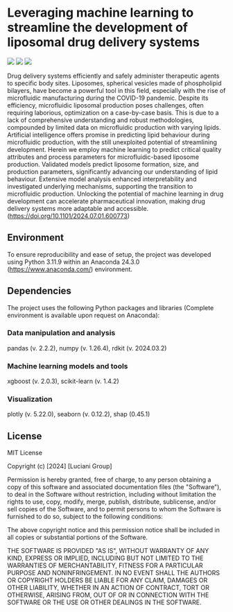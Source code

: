 # Leveraging machine learning to streamline the development of liposomal drug delivery systems

<img src="https://img.shields.io/pypi/v/mapchiral?color=success&label=Version&style=flat-square"/> <img src="https://img.shields.io/badge/Python-3.10-blue?style=flat-square"/> <img src="https://img.shields.io/badge/License-MIT-yellow?style=flat-square"/>

Drug delivery systems efficiently and safely administer therapeutic agents to specific body sites. Liposomes, spherical vesicles made of phospholipid bilayers, have become a powerful tool in this field, especially with the rise of microfluidic manufacturing during the COVID-19 pandemic. Despite its efficiency, microfluidic liposomal production poses challenges, often requiring laborious, optimization on a case-by-case basis. This is due to a lack of comprehensive understanding and robust methodologies, compounded by limited data on microfluidic production with varying lipids. Artificial intelligence offers promise in predicting lipid behaviour during microfluidic production, with the still unexploited potential of streamlining development. Herein we employ machine learning to predict critical quality attributes and process parameters for microfluidic-based liposome production. Validated models predict liposome formation, size, and production parameters, significantly advancing our understanding of lipid behaviour. Extensive model analysis enhanced interpretability and investigated underlying mechanisms, supporting the transition to microfluidic production. Unlocking the potential of machine learning in drug development can accelerate pharmaceutical innovation, making drug delivery systems more adaptable and accessible. (https://doi.org/10.1101/2024.07.01.600773)

## Environment

To ensure reproducibility and ease of setup, the project was developed using Python 3.11.9 within an Anaconda 24.3.0 (https://www.anaconda.com/) environment.

## Dependencies

The project uses the following Python packages and libraries (Complete environment is available upon request on Anaconda):

### Data manipulation and analysis
pandas (v. 2.2.2),
numpy (v. 1.26.4),
rdkit (v. 2024.03.2)

### Machine learning models and tools
xgboost (v. 2.0.3),
scikit-learn (v. 1.4.2)

### Visualization
plotly (v. 5.22.0),
seaborn (v. 0.12.2),
shap (0.45.1)

## License

MIT License

Copyright (c) [2024] [Luciani Group]

Permission is hereby granted, free of charge, to any person obtaining a copy
of this software and associated documentation files (the "Software"), to deal
in the Software without restriction, including without limitation the rights
to use, copy, modify, merge, publish, distribute, sublicense, and/or sell
copies of the Software, and to permit persons to whom the Software is
furnished to do so, subject to the following conditions:

The above copyright notice and this permission notice shall be included in all
copies or substantial portions of the Software.

THE SOFTWARE IS PROVIDED "AS IS", WITHOUT WARRANTY OF ANY KIND, EXPRESS OR
IMPLIED, INCLUDING BUT NOT LIMITED TO THE WARRANTIES OF MERCHANTABILITY,
FITNESS FOR A PARTICULAR PURPOSE AND NONINFRINGEMENT. IN NO EVENT SHALL THE
AUTHORS OR COPYRIGHT HOLDERS BE LIABLE FOR ANY CLAIM, DAMAGES OR OTHER
LIABILITY, WHETHER IN AN ACTION OF CONTRACT, TORT OR OTHERWISE, ARISING FROM,
OUT OF OR IN CONNECTION WITH THE SOFTWARE OR THE USE OR OTHER DEALINGS IN THE
SOFTWARE.
